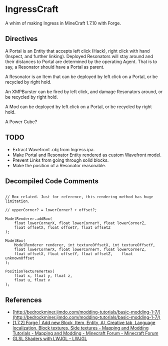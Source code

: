 # IngressCraft

A whim of making Ingress in MineCraft 1.7.10 with Forge.

## Directives

A Portal is an Entity that accepts left click (Hack), right click with hand (Inspect, and further linking). Deployed Resonators will stay around and their distances to Portal are determined by the operating Agent. That is to say, a Resonator should have a Portal as parent.

A Resonator is an Item that can be deployed by left click on a Portal, or be recycled by right hold.

An XMPBurster can be fired by left click, and damage Resonators around, or be recycled by right hold.

A Mod can be deployed by left click on a Portal, or be recycled by right hold.

A Power Cube?

## TODO

* Extract Wavefront .obj from Ingress.ipa.
* Make Portal and Resonator Entity rendered as custom Wavefront model.
* Prevent Links from going through solid blocks.
* Make the position of a Resonator reasonable.

## Decompiled Code Comments

```

// Box related. Just for reference, this rendering method has huge limitation.

// upperCorner? = lowerCorner? + offset?;

ModelRenderer.addBox(
	float lowerCornerX, float lowerCornerY, float lowerCornerZ,
	float offsetX, float offsetY, float offsetZ
);

ModelBox(
	ModelRenderer renderer, int textureOffsetX, int textureOffsetY,
	float lowerCornerX, float lowerCornerY, float lowerCornerZ,
	float offsetX, float offsetY, float offsetZ,	float unknownOffset
);

PositionTextureVertex(
	float x, float y, float z,
	float u, float v
);

```

## References

* [http://bedrockminer.jimdo.com/modding-tutorials/basic-modding-1-7/](http://bedrockminer.jimdo.com/modding-tutorials/basic-modding-1-7/)
* [[1.7.2] Forge | Add new Block, Item, Entity, AI, Creative tab, Language localization, Block textures, Side textures - Mapping and Modding Tutorials - Mapping and Modding - Minecraft Forum - Minecraft Forum](http://www.minecraftforum.net/forums/mapping-and-modding/mapping-and-modding-tutorials/1571558-1-7-2-forge-add-new-block-item-entity-ai-creative)
* [GLSL Shaders with LWJGL - LWJGL](http://wiki.lwjgl.org/wiki/GLSL_Shaders_with_LWJGL)